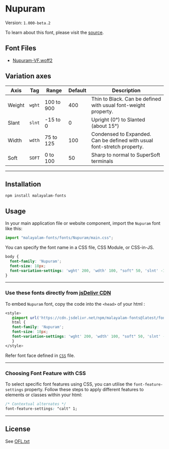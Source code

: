 # Nupuram

Version: `1.000-beta.2`

To learn about this font, please visit the [source](https://gitlab.com/smc/fonts/Nupuram).

## Font Files

* [Nupuram-VF.woff2](Nupuram-VF.woff2)

## Variation axes


| Axis       | Tag    | Range        | Default | Description                                                     |
| ---------- | ------ | ------------ | ------- | --------------------------------------------------------------- |
| Weight  | `wght` | 100 to 900       | 400       | Thin to Black. Can be defined with usual font-weight property.                      |
| Slant     | `slnt` | -15 to 0       | 0       | Upright (0°) to Slanted (about 15°)                                                |
| Width     | `wdth` | 75 to 125  | 100     | Condensed to Expanded. Can be defined with usual font-stretch property. |
| Soft      | `SOFT` | 0 to 100     | 50       | Sharp to normal to SuperSoft terminals                           |

---

## Installation

```shell
npm install malayalam-fonts
```
## Usage

In your main application file or website component, import the `Nupuram` font like this:

```javascript
import "malayalam-fonts/fonts/Nupuram/main.css";
```
You can specify the font name in a CSS file, CSS Module, or CSS-in-JS.

```css
body {
  font-family: 'Nupuram';
  font-size: 18px;
  font-variation-settings: 'wght' 200, 'wdth' 100, "soft" 50, 'slnt' -10; /* Custom axis settings */
}
```
---

### Use these fonts directly from [jsDelivr CDN](https://www.jsdelivr.com/package/npm/malayalam-fonts)

To embed `Nupuram` font, copy the code into the `<head>` of your html :

```css
<style>
   @import url('https://cdn.jsdelivr.net/npm/malayalam-fonts@latest/fonts/Nupuram/main.min.css');
   html {
   font-family: 'Nupuram';
   font-size: 18px;
   font-variation-settings: 'wght' 200, 'wdth' 100, "soft" 50, 'slnt' -10; /* Custom axis settings */
   }
</style>
```
Refer font face defined in [`CSS`](main.css) file.

---
### Choosing Font Feature with CSS

To select specific font features using CSS, you can utilise the `font-feature-settings` property. Follow these steps to apply different features to elements or classes within your html:

```css
/* Contextual alternates */
font-feature-settings: "calt" 1;
```

---
## License

See [OFL.txt](OFL.txt)